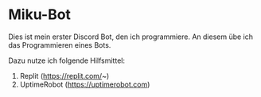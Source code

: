 # Miku-Bot

Dies ist mein erster Discord Bot, den ich programmiere. An diesem übe ich das Programmieren eines Bots.

Dazu nutze ich folgende Hilfsmittel:
1. Replit (https://replit.com/~)
2. UptimeRobot (https://uptimerobot.com)
